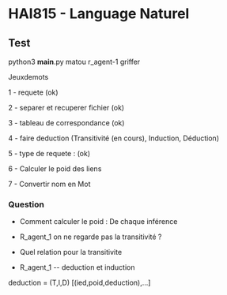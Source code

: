 # HAI815 - Language Naturel

## Test 

python3 __main__.py matou r_agent-1 griffer 


Jeuxdemots

1 - requete (ok)
    
2 - separer et recuperer fichier (ok)
    
3 - tableau de correspondance (ok)
    
4 - faire deduction (Transitivité (en cours), Induction, Déduction)
    
5 - type de requete : (ok)

6 - Calculer le poid des liens

7 - Convertir nom en Mot



### Question

- Comment calculer le poid : De chaque inférence

- R_agent_1 on ne regarde pas la transitivité ?

- Quel relation pour la transitivite
- R_agent_1 -- deduction et induction



deduction = (T,I,D)
[(ied,poid,deduction),...]